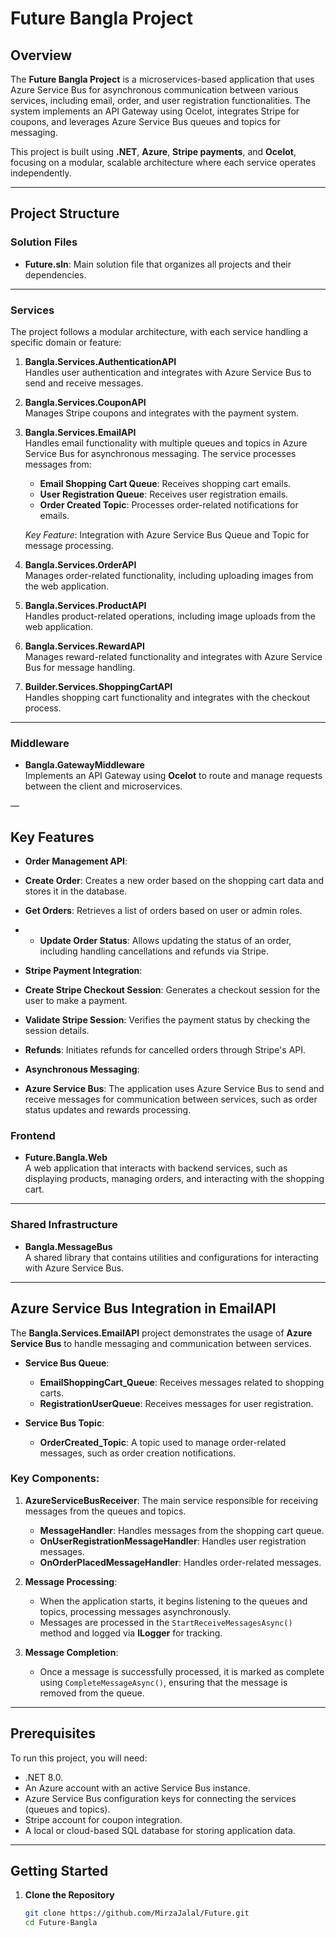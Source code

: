 # Future Bangla Project

## Overview
The **Future Bangla Project** is a microservices-based application that uses Azure Service Bus for asynchronous communication between various services, including email, order, and user registration functionalities. The system implements an API Gateway using Ocelot, integrates Stripe for coupons, and leverages Azure Service Bus queues and topics for messaging.

This project is built using **.NET**, **Azure**, **Stripe payments**, and **Ocelot**, focusing on a modular, scalable architecture where each service operates independently.

---

## Project Structure

### **Solution Files**
- **Future.sln**: Main solution file that organizes all projects and their dependencies.

---

### **Services**
The project follows a modular architecture, with each service handling a specific domain or feature:

1. **Bangla.Services.AuthenticationAPI**  
   Handles user authentication and integrates with Azure Service Bus to send and receive messages.

2. **Bangla.Services.CouponAPI**  
   Manages Stripe coupons and integrates with the payment system.

3. **Bangla.Services.EmailAPI**  
   Handles email functionality with multiple queues and topics in Azure Service Bus for asynchronous messaging. The service processes messages from:
   - **Email Shopping Cart Queue**: Receives shopping cart emails.
   - **User Registration Queue**: Receives user registration emails.
   - **Order Created Topic**: Processes order-related notifications for emails.
   
   *Key Feature*: Integration with Azure Service Bus Queue and Topic for message processing.

4. **Bangla.Services.OrderAPI**  
   Manages order-related functionality, including uploading images from the web application.

5. **Bangla.Services.ProductAPI**  
   Handles product-related operations, including image uploads from the web application.

6. **Bangla.Services.RewardAPI**  
   Manages reward-related functionality and integrates with Azure Service Bus for message handling.

7. **Builder.Services.ShoppingCartAPI**  
   Handles shopping cart functionality and integrates with the checkout process.

---

### **Middleware**
- **Bangla.GatewayMiddleware**  
  Implements an API Gateway using **Ocelot** to route and manage requests between the client and microservices.

—
## Key Features 
- **Order Management API**:
 - **Create Order**: Creates a new order based on the shopping cart data and stores it in the database. 
- **Get Orders**: Retrieves a list of orders based on user or admin roles.
- - **Update Order Status**: Allows updating the status of an order, including handling cancellations and refunds via Stripe. 

- **Stripe Payment Integration**:
 - **Create Stripe Checkout Session**: Generates a checkout session for the user to make a payment. 
- **Validate Stripe Session**: Verifies the payment status by checking the session details.
- **Refunds**: Initiates refunds for cancelled orders through Stripe's API. 

- **Asynchronous Messaging**: 
- **Azure Service Bus**: The application uses Azure Service Bus to send and receive messages for communication between services, such as order status updates and rewards processing. 

### **Frontend**
- **Future.Bangla.Web**  
  A web application that interacts with backend services, such as displaying products, managing orders, and interacting with the shopping cart.

---

### **Shared Infrastructure**
- **Bangla.MessageBus**  
  A shared library that contains utilities and configurations for interacting with Azure Service Bus.

---

## Azure Service Bus Integration in EmailAPI

The **Bangla.Services.EmailAPI** project demonstrates the usage of **Azure Service Bus** to handle messaging and communication between services.

- **Service Bus Queue**:
  - **EmailShoppingCart_Queue**: Receives messages related to shopping carts.
  - **RegistrationUserQueue**: Receives messages for user registration.

- **Service Bus Topic**:
  - **OrderCreated_Topic**: A topic used to manage order-related messages, such as order creation notifications.

### Key Components:
1. **AzureServiceBusReceiver**: The main service responsible for receiving messages from the queues and topics.
   - **MessageHandler**: Handles messages from the shopping cart queue.
   - **OnUserRegistrationMessageHandler**: Handles user registration messages.
   - **OnOrderPlacedMessageHandler**: Handles order-related messages.
   
2. **Message Processing**:
   - When the application starts, it begins listening to the queues and topics, processing messages asynchronously.
   - Messages are processed in the `StartReceiveMessagesAsync()` method and logged via **ILogger** for tracking.

3. **Message Completion**:
   - Once a message is successfully processed, it is marked as complete using `CompleteMessageAsync()`, ensuring that the message is removed from the queue.

---

## Prerequisites
To run this project, you will need:
- .NET 8.0.
- An Azure account with an active Service Bus instance.
- Azure Service Bus configuration keys for connecting the services (queues and topics).
- Stripe account for coupon integration.
- A local or cloud-based SQL database for storing application data.

---

## Getting Started

1. **Clone the Repository**  
   ```bash
   git clone https://github.com/MirzaJalal/Future.git
   cd Future-Bangla


